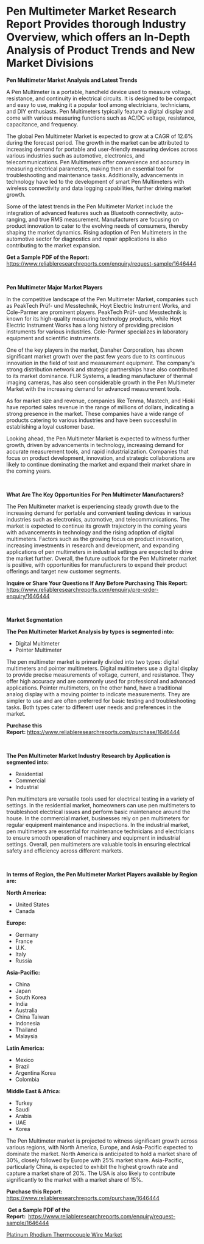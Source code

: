 <p><h1>Pen Multimeter Market Research Report Provides thorough Industry Overview, which offers an In-Depth Analysis of Product Trends and New Market Divisions</h1></p><p><strong>Pen Multimeter Market Analysis and Latest Trends</strong></p>
<p><p>A Pen Multimeter is a portable, handheld device used to measure voltage, resistance, and continuity in electrical circuits. It is designed to be compact and easy to use, making it a popular tool among electricians, technicians, and DIY enthusiasts. Pen Multimeters typically feature a digital display and come with various measuring functions such as AC/DC voltage, resistance, capacitance, and frequency.</p><p>The global Pen Multimeter Market is expected to grow at a CAGR of 12.6% during the forecast period. The growth in the market can be attributed to increasing demand for portable and user-friendly measuring devices across various industries such as automotive, electronics, and telecommunications. Pen Multimeters offer convenience and accuracy in measuring electrical parameters, making them an essential tool for troubleshooting and maintenance tasks. Additionally, advancements in technology have led to the development of smart Pen Multimeters with wireless connectivity and data logging capabilities, further driving market growth.</p><p>Some of the latest trends in the Pen Multimeter Market include the integration of advanced features such as Bluetooth connectivity, auto-ranging, and true RMS measurement. Manufacturers are focusing on product innovation to cater to the evolving needs of consumers, thereby shaping the market dynamics. Rising adoption of Pen Multimeters in the automotive sector for diagnostics and repair applications is also contributing to the market expansion.</p></p>
<p><strong>Get a Sample PDF of the Report:&nbsp;</strong> <a href="https://www.reliableresearchreports.com/enquiry/request-sample/1646444">https://www.reliableresearchreports.com/enquiry/request-sample/1646444</a></p>
<p>&nbsp;</p>
<p><strong>Pen Multimeter Major Market Players</strong></p>
<p><p>In the competitive landscape of the Pen Multimeter Market, companies such as PeakTech Prüf- und Messtechnik, Hoyt Electric Instrument Works, and Cole-Parmer are prominent players. PeakTech Prüf- und Messtechnik is known for its high-quality measuring technology products, while Hoyt Electric Instrument Works has a long history of providing precision instruments for various industries. Cole-Parmer specializes in laboratory equipment and scientific instruments.</p><p>One of the key players in the market, Danaher Corporation, has shown significant market growth over the past few years due to its continuous innovation in the field of test and measurement equipment. The company's strong distribution network and strategic partnerships have also contributed to its market dominance. FLIR Systems, a leading manufacturer of thermal imaging cameras, has also seen considerable growth in the Pen Multimeter Market with the increasing demand for advanced measurement tools.</p><p>As for market size and revenue, companies like Tenma, Mastech, and Hioki have reported sales revenue in the range of millions of dollars, indicating a strong presence in the market. These companies have a wide range of products catering to various industries and have been successful in establishing a loyal customer base.</p><p>Looking ahead, the Pen Multimeter Market is expected to witness further growth, driven by advancements in technology, increasing demand for accurate measurement tools, and rapid industrialization. Companies that focus on product development, innovation, and strategic collaborations are likely to continue dominating the market and expand their market share in the coming years.</p></p>
<p>&nbsp;</p>
<p><strong>What Are The Key Opportunities For Pen Multimeter Manufacturers?</strong></p>
<p><p>The Pen Multimeter market is experiencing steady growth due to the increasing demand for portable and convenient testing devices in various industries such as electronics, automotive, and telecommunications. The market is expected to continue its growth trajectory in the coming years with advancements in technology and the rising adoption of digital multimeters. Factors such as the growing focus on product innovation, increasing investments in research and development, and expanding applications of pen multimeters in industrial settings are expected to drive the market further. Overall, the future outlook for the Pen Multimeter market is positive, with opportunities for manufacturers to expand their product offerings and target new customer segments.</p></p>
<p><strong>Inquire or Share Your Questions If Any Before Purchasing This Report:</strong> <a href="https://www.reliableresearchreports.com/enquiry/pre-order-enquiry/1646444">https://www.reliableresearchreports.com/enquiry/pre-order-enquiry/1646444</a></p>
<p>&nbsp;</p>
<p><strong>Market Segmentation</strong></p>
<p><strong>The Pen Multimeter Market Analysis by types is segmented into:</strong></p>
<p><ul><li>Digital Multimeter</li><li>Pointer Multimeter</li></ul></p>
<p><p>The pen multimeter market is primarily divided into two types: digital multimeters and pointer multimeters. Digital multimeters use a digital display to provide precise measurements of voltage, current, and resistance. They offer high accuracy and are commonly used for professional and advanced applications. Pointer multimeters, on the other hand, have a traditional analog display with a moving pointer to indicate measurements. They are simpler to use and are often preferred for basic testing and troubleshooting tasks. Both types cater to different user needs and preferences in the market.</p></p>
<p><strong>Purchase this Report:&nbsp;</strong><a href="https://www.reliableresearchreports.com/purchase/1646444">https://www.reliableresearchreports.com/purchase/1646444</a></p>
<p>&nbsp;</p>
<p><strong>The Pen Multimeter Market Industry Research by Application is segmented into:</strong></p>
<p><ul><li>Residential</li><li>Commercial</li><li>Industrial</li></ul></p>
<p><p>Pen multimeters are versatile tools used for electrical testing in a variety of settings. In the residential market, homeowners can use pen multimeters to troubleshoot electrical issues and perform basic maintenance around the house. In the commercial market, businesses rely on pen multimeters for regular equipment maintenance and inspections. In the industrial market, pen multimeters are essential for maintenance technicians and electricians to ensure smooth operation of machinery and equipment in industrial settings. Overall, pen multimeters are valuable tools in ensuring electrical safety and efficiency across different markets.</p></p>
<p>&nbsp;</p>
<p><strong>In terms of Region, the Pen Multimeter Market Players available by Region are:</strong></p>
<p>
    <p> <strong> North America: </strong>
        <ul>
            <li>United States</li>
            <li>Canada</li>
        </ul>
        </p> 
    <p> <strong> Europe: </strong>
        <ul>
            <li>Germany</li>
            <li>France</li>
            <li>U.K.</li>
            <li>Italy</li>
            <li>Russia</li>
        </ul>
        </p> 
    <p> <strong> Asia-Pacific: </strong>
        <ul>
            <li>China</li>
            <li>Japan</li>
            <li>South Korea</li>
            <li>India</li>
            <li>Australia</li>
            <li>China Taiwan</li>
            <li>Indonesia</li>
            <li>Thailand</li>
            <li>Malaysia</li>
        </ul>
        </p> 
    <p> <strong> Latin America: </strong>
        <ul>
            <li>Mexico</li>
            <li>Brazil</li>
            <li>Argentina Korea</li>
            <li>Colombia</li>
        </ul>
        </p> 
    <p> <strong> Middle East & Africa: </strong>
        <ul>
            <li>Turkey</li>
            <li>Saudi</li>
            <li>Arabia</li>
            <li>UAE</li>
            <li>Korea</li>
        </ul>
    </p>
    </p>
<p><p>The Pen Multimeter market is projected to witness significant growth across various regions, with North America, Europe, and Asia-Pacific expected to dominate the market. North America is anticipated to hold a market share of 30%, closely followed by Europe with 25% market share. Asia-Pacific, particularly China, is expected to exhibit the highest growth rate and capture a market share of 20%. The USA is also likely to contribute significantly to the market with a market share of 15%.</p></p>
<p><strong>Purchase this Report: </strong><a href="https://www.reliableresearchreports.com/purchase/1646444">https://www.reliableresearchreports.com/purchase/1646444</a></p>
<p>&nbsp;<strong>Get a Sample PDF of the Report:&nbsp;&nbsp;</strong><a href="https://www.reliableresearchreports.com/enquiry/request-sample/1646444">https://www.reliableresearchreports.com/enquiry/request-sample/1646444</a></p>
<p><strong></strong></p>
<p><p><a href="https://github.com/ChiragRp1/Market-Research-Report-List-4/blob/main/platinum-rhodium-thermocouple-wire-market.md">Platinum Rhodium Thermocouple Wire Market</a></p></p>